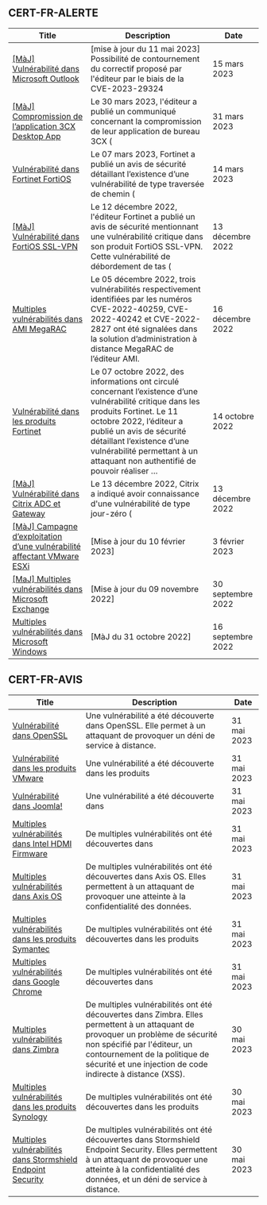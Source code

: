 
## CERT-FR-ALERTE
|Title|Description|Date|
|---|---|---|
| [[MàJ] Vulnérabilité dans Microsoft Outlook](https://www.cert.ssi.gouv.fr/alerte/CERTFR-2023-ALE-002/) | [mise à jour du 11 mai 2023] Possibilité de contournement du correctif proposé par l'éditeur par le biais de la CVE-2023-29324 | 15 mars 2023 |
| [[MàJ] Compromission de l’application 3CX Desktop App](https://www.cert.ssi.gouv.fr/alerte/CERTFR-2023-ALE-003/) | Le 30 mars 2023, l'éditeur a publié un communiqué concernant la compromission de leur application de bureau 3CX ( | 31 mars 2023 |
| [Vulnérabilité dans Fortinet FortiOS](https://www.cert.ssi.gouv.fr/alerte/CERTFR-2023-ALE-001/) | Le 07 mars 2023, Fortinet a publié un avis de sécurité détaillant l’existence d’une vulnérabilité de type traversée de chemin ( | 14 mars 2023 |
| [[MàJ] Vulnérabilité dans FortiOS SSL-VPN](https://www.cert.ssi.gouv.fr/alerte/CERTFR-2022-ALE-012/) | Le 12 décembre 2022, l'éditeur Fortinet a publié un avis de sécurité mentionnant une vulnérabilité critique dans son produit FortiOS SSL-VPN. Cette vulnérabilité de débordement de tas ( | 13 décembre 2022 |
| [Multiples vulnérabilités dans AMI MegaRAC](https://www.cert.ssi.gouv.fr/alerte/CERTFR-2022-ALE-014/) | Le 05 décembre 2022, trois vulnérabilités respectivement identifiées par les numéros CVE-2022-40259, CVE-2022-40242 et CVE-2022-2827 ont été signalées dans la solution d’administration à distance MegaRAC de l’éditeur AMI. | 16 décembre 2022 |
| [Vulnérabilité dans les produits Fortinet](https://www.cert.ssi.gouv.fr/alerte/CERTFR-2022-ALE-011/) | Le 07 octobre 2022, des informations ont circulé concernant l’existence d’une vulnérabilité critique dans les produits Fortinet. Le 11 octobre 2022, l’éditeur a publié un avis de sécurité détaillant l’existence d’une vulnérabilité permettant à un attaquant non authentifié de pouvoir réaliser … | 14 octobre 2022 |
| [[MàJ] Vulnérabilité dans Citrix ADC et Gateway](https://www.cert.ssi.gouv.fr/alerte/CERTFR-2022-ALE-013/) | Le 13 décembre 2022, Citrix a indiqué avoir connaissance d'une vulnérabilité de type jour-zéro ( | 13 décembre 2022 |
| [[MàJ] Campagne d’exploitation d’une vulnérabilité affectant VMware ESXi](https://www.cert.ssi.gouv.fr/alerte/CERTFR-2023-ALE-015/) | [Mise à jour du 10 février 2023] | 3 février 2023 |
| [[MaJ] Multiples vulnérabilités dans Microsoft Exchange](https://www.cert.ssi.gouv.fr/alerte/CERTFR-2022-ALE-008/) | [Mise à jour du 09 novembre 2022] | 30 septembre 2022 |
| [Multiples vulnérabilités dans Microsoft Windows](https://www.cert.ssi.gouv.fr/alerte/CERTFR-2022-ALE-007/) | [MàJ du 31 octobre 2022] | 16 septembre 2022 |
## CERT-FR-AVIS
|Title|Description|Date|
|---|---|---|
| [Vulnérabilité dans OpenSSL](https://www.cert.ssi.gouv.fr/avis/CERTFR-2023-AVI-0425/) | Une vulnérabilité a été découverte dans OpenSSL. Elle permet à un attaquant de provoquer un déni de service à distance. | 31 mai 2023 |
| [Vulnérabilité dans les produits VMware](https://www.cert.ssi.gouv.fr/avis/CERTFR-2023-AVI-0424/) | Une vulnérabilité a été découverte dans les produits  | 31 mai 2023 |
| [Vulnérabilité dans Joomla!](https://www.cert.ssi.gouv.fr/avis/CERTFR-2023-AVI-0423/) | Une vulnérabilité a été découverte dans  | 31 mai 2023 |
| [Multiples vulnérabilités dans Intel HDMI Firmware](https://www.cert.ssi.gouv.fr/avis/CERTFR-2023-AVI-0422/) | De multiples vulnérabilités ont été découvertes dans  | 31 mai 2023 |
| [Multiples vulnérabilités dans Axis OS](https://www.cert.ssi.gouv.fr/avis/CERTFR-2023-AVI-0421/) | De multiples vulnérabilités ont été découvertes dans Axis OS. Elles permettent à un attaquant de provoquer une atteinte à la confidentialité des données. | 31 mai 2023 |
| [Multiples vulnérabilités dans les produits Symantec](https://www.cert.ssi.gouv.fr/avis/CERTFR-2023-AVI-0420/) | De multiples vulnérabilités ont été découvertes dans les produits  | 31 mai 2023 |
| [Multiples vulnérabilités dans Google Chrome](https://www.cert.ssi.gouv.fr/avis/CERTFR-2023-AVI-0419/) | De multiples vulnérabilités ont été découvertes dans  | 31 mai 2023 |
| [Multiples vulnérabilités dans Zimbra](https://www.cert.ssi.gouv.fr/avis/CERTFR-2023-AVI-0418/) | De multiples vulnérabilités ont été découvertes dans Zimbra. Elles permettent à un attaquant de provoquer un problème de sécurité non spécifié par l'éditeur, un contournement de la politique de sécurité et une injection de code indirecte à distance (XSS). | 30 mai 2023 |
| [Multiples vulnérabilités dans les produits Synology](https://www.cert.ssi.gouv.fr/avis/CERTFR-2023-AVI-0417/) | De multiples vulnérabilités ont été découvertes dans les produits  | 30 mai 2023 |
| [Multiples vulnérabilités dans Stormshield Endpoint Security](https://www.cert.ssi.gouv.fr/avis/CERTFR-2023-AVI-0415/) | De multiples vulnérabilités ont été découvertes dans Stormshield Endpoint Security. Elles permettent à un attaquant de provoquer une atteinte à la confidentialité des données, et un déni de service à distance. | 30 mai 2023 |
